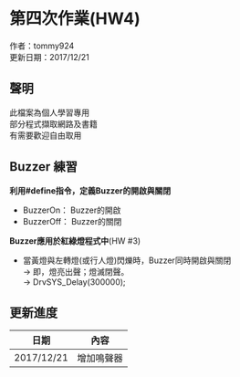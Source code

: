 # 第四次作業(HW4)  
作者：tommy924  
更新日期：2017/12/21  
  
## 聲明  
此檔案為個人學習專用  
部分程式擷取網路及書籍  
有需要歡迎自由取用  

## Buzzer 練習  
**利用#define指令，定義Buzzer的開啟與關閉**  
- BuzzerOn： Buzzer的開啟  
- BuzzerOff： Buzzer的關閉  
  
**Buzzer應用於紅綠燈程式中**(HW #3)  
- 當黃燈與左轉燈(或行人燈)閃爍時，Buzzer同時開啟與關閉  
-> 即，燈亮出聲；燈滅閉聲。  
-> DrvSYS_Delay(300000);  
  
## 更新進度
日期|內容
----|----
2017/12/21|增加鳴聲器